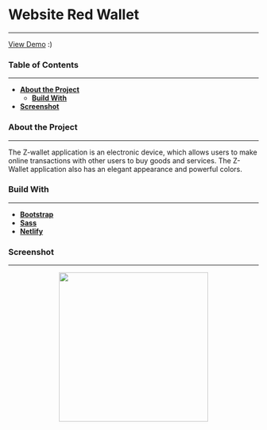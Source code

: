 # Website Red Wallet
---
[View Demo](http://nodeca.github.io/pica/demo/ "Demo Program!") :)

### Table of Contents
---

+ __[About the Project](https://nodeca.github.io/pica/demo/)__
  - __[Build With](https://nodeca.github.io/pica/demo/)__
+ __[Screenshot](https://nodeca.github.io/pica/demo/)__


### About the Project
---
The Z-wallet application is an electronic device, which allows users to make online transactions with other users to buy goods and services. The Z-Wallet application also has an elegant appearance and powerful colors.

### Build With
---
+ __[Bootstrap](https://getbootstrap.com/)__
+ __[Sass](https://sass-lang.com/)__
+ __[Netlify](https://www.netlify.com/)__

### Screenshot
---
<div align=center>
  <img width="300" src="https://github.com/herenacreative/Red-Wallet/blob/master/screenshot/Screenshot_2020-09-24_21-17-31.png"> 
</div>
